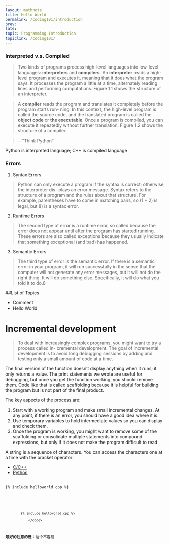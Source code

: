 ```yaml
---
layout: mathnote
title: Hello World
permalink: /coding101/introduction
prev: 
late: 
topic: Programming Introduction
topiclink: /coding101/
---
```


### Interpreted v.s. Compiled

>Two kinds of programs process high-level languages into low-level languages: **interpreters** and **compilers**. An **interpreter** reads a high-level program and executes it, meaning that it does what the program says. It processes the program a little at a time, alternately reading lines and performing computations. Figure 1.1 shows the structure of an interpreter.

>A **compiler** reads the program and translates it completely before the program starts run- ning. In this context, the high-level program is called the source code, and the translated program is called the **object code** or **the executable**. Once a program is compiled, you can execute it repeatedly without further translation. Figure 1.2 shows the structure of a compiler.

>--"Think Python"


Python is interpreted language; C++ is compiled language

### Errors

1. Syntax Errors

> Python can only execute a program if the syntax is correct; otherwise, the interpreter dis- plays an error message. Syntax refers to the structure of a program and the rules about that structure. For example, parentheses have to come in matching pairs, so (1 + 2) is legal, but 8) is a syntax error.

2. Runtime Errors

> The second type of error is a runtime error, so called because the error does not appear until after the program has started running. These errors are also called exceptions because they usually indicate that something exceptional (and bad) has happened.

3. Semantic Errors

>The third type of error is the semantic error. If there is a semantic error in your program, it will run successfully in the sense that the computer will not generate any error messages, but it will not do the right thing. It will do something else. Specifically, it will do what you told it to do.ß

##List of Topics

- Comment
- Hello World

# Incremental development

>To deal with increasingly complex programs, you might want to try a process called in- cremental development. The goal of incremental development is to avoid long debugging sessions by adding and testing only a small amount of code at a time.

The final version of the function doesn’t display anything when it runs; it only returns a value. The print statements we wrote are useful for debugging, but once you get the function working, you should remove them. Code like that is called scaffolding because it is helpful for building the program but is not part of the final product.

The key aspects of the process are:

1. Start with a working program and make small incremental changes. At any point, if there is an error, you should have a good idea where it is.
2. Use temporary variables to hold intermediate values so you can display and check them.
3. Once the program is working, you might want to remove some of the scaffolding or consolidate multiple statements into compound expressions, but only if it does not make the program difficult to read.


A string is a sequence of characters. You can access the characters one at a time with the bracket operator

<div>
  <!-- Nav tabs -->
  <ul class="nav nav-tabs" role="tablist">
    <li role="presentation" class="active"><a href="#cpp" aria-controls="cpp" role="tab" data-toggle="tab">C/C++</a></li>
    <li role="presentation"><a href="#python" aria-controls="python" role="tab" data-toggle="tab">Python</a></li>
  </ul>

  <!-- Tab panes -->
  <div class="tab-content">
    <div role="tabpanel" class="tab-pane active" id="cpp">
    		<pre> <code class="c++">
{% include helloworld.cpp %}
				</code></pre>
	</div>
    <div role="tabpanel" class="tab-pane" id="python"> 	
    		<pre> <code class="python">

            {% include helloworld.cpp %}

				</code>
<p><strong>最好的注意的是：</strong>这个不容易</p> 	
		</pre>   	
    </div>
  </div>

</div>



